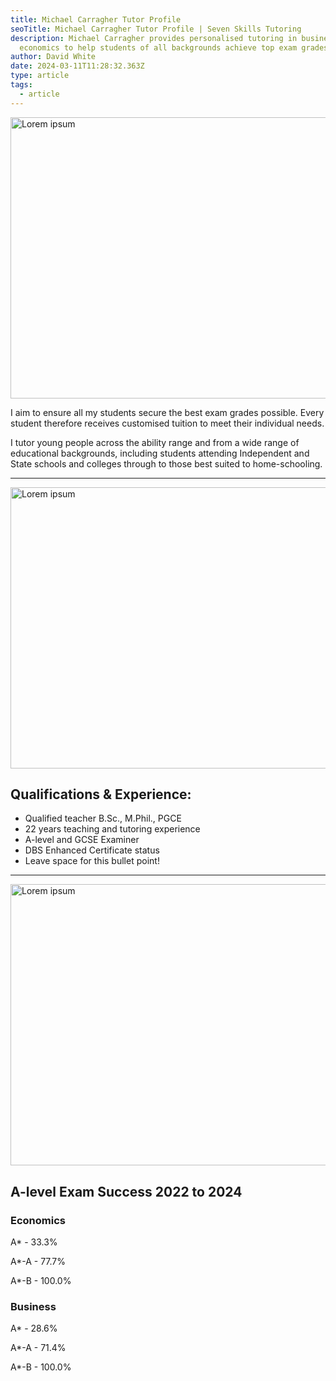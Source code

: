 ```yaml
---
title: Michael Carragher Tutor Profile
seoTitle: Michael Carragher Tutor Profile | Seven Skills Tutoring
description: Michael Carragher provides personalised tutoring in business and
  economics to help students of all backgrounds achieve top exam grades.
author: David White
date: 2024-03-11T11:28:32.363Z
type: article
tags:
  - article
---
```

<img src="/_includes/static/img/pexels-asphotograpy-95916.webp" alt="Lorem ipsum" title="Lorem ipsum" class="Right" width="600px" height="450px" loading="lazy"/>

I aim to ensure all my students secure the best exam grades possible. Every student therefore receives customised tuition to meet their individual needs.

I tutor young people across the ability range and from a wide range of educational backgrounds, including students attending Independent and State schools and colleges through to those best suited to home-schooling.

- - -

<img src="/_includes/static/img/pexels-asphotograpy-95916.webp" alt="Lorem ipsum" title="Lorem ipsum" class="Left" width="600px" height="450px" loading="lazy"/>

## Qualifications & Experience:

* Qualified teacher B.Sc., M.Phil., PGCE
* 22 years teaching and tutoring experience
* A-level and GCSE Examiner
* DBS Enhanced Certificate status
* Leave space for this bullet point!

- - -

<img src="/_includes/static/img/pexels-asphotograpy-95916.webp" alt="Lorem ipsum" title="Lorem ipsum" class="Right" width="600px" height="450px" loading="lazy"/>

## A-level Exam Success 2022 to 2024

### Economics

A* - 33.3%

A*-A - 77.7%

A*-B - 100.0%

### Business

A* - 28.6%

A*-A - 71.4%

A*-B - 100.0%

